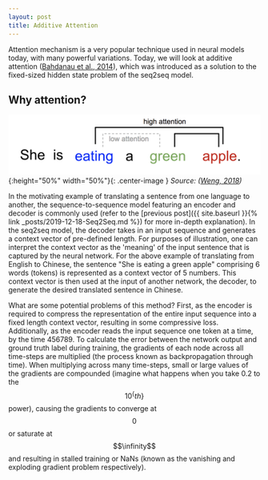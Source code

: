 ```yaml
---
layout: post
title: Additive Attention
---
```


Attention mechanism is a very popular technique used in neural models today, with many powerful variations. Today, we will look at additive attention ([Bahdanau et al., 2014](https://arxiv.org/pdf/1409.0473.pdf)), which was introduced as a solution to the fixed-sized hidden state problem of the seq2seq model.

## Why attention?

![Seq2Seq Model](/images/en2ch.png){:height="50%" width="50%"}{: .center-image }
*Source: ([Weng, 2018](https://lilianweng.github.io/lil-log/2018/06/24/attention-attention.html))*

In the motivating example of translating a sentence from one language to another, the sequence-to-sequence model featuring an encoder and decoder is commonly used (refer to the [previous post]({{ site.baseurl }}{% link _posts/2019-12-18-Seq2Seq.md %}) for more in-depth explanation). In the seq2seq model, the decoder takes in an input sequence and generates a context vector of pre-defined length. For purposes of illustration, one can interpret the context vector as the 'meaning' of the input sentence that is captured by the neural network. For the above example of translating from English to Chinese, the sentence "She is eating a green apple" comprising 6 words (tokens) is represented as a context vector of 5 numbers. This context vector is then used at the input of another network, the decoder, to generate the desired translated sentence in Chinese.

What are some potential problems of this method? First, as the encoder is required to compress the representation of the entire input sequence into a fixed length context vector, resulting in some compressive loss. Additionally, as the encoder reads the input sequence one token at a time, by the time 456789. To calculate the error between the network output and ground truth label during training, the gradients of each node across all time-steps are multiplied (the process known as backpropagation through time). When multiplying across many time-steps, small or large values of the gradients are compounded (imagine what happens when you take 0.2 to the $$10^\{th\}$$ power), causing the gradients to converge at $$0$$ or saturate at $$\infinity$$ and resulting in stalled training or NaNs (known as the vanishing and exploding gradient problem respectively).
